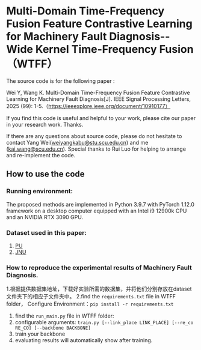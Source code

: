 # Multi-Domain Time-Frequency Fusion Feature Contrastive Learning for Machinery Fault Diagnosis-- Wide Kernel Time-Frequency Fusion （WTFF）

The source code is for the following paper :

Wei Y, Wang K. Multi-Domain Time-Frequency Fusion Feature Contrastive Learning for Machinery Fault Diagnosis[J]. IEEE Signal Processing Letters, 2025 (99): 1-5.（https://ieeexplore.ieee.org/document/10910177）

If you find this code is useful and helpful to your work, please cite our paper in your research work. Thanks.

If there are any questions about source code, please do not hesitate to contact Yang Wei(weiyangkabu@stu.scu.edu.cn) and me (kai.wang@scu.edu.cn). Special thanks to Rui Luo for helping to arrange and re-implement the code.

## How to use the code
### Running environment:
The proposed methods are implemented in Python 3.9.7 with PyTorch 1.12.0 framework on a desktop computer equipped with an Intel i9 12900k CPU and an NVIDIA RTX 3090 GPU.

### Dataset used in this paper:
1.	[PU](https://mb.uni-paderborn.de/kat/forschung/kat-datacenter/bearing-datacenter/data-sets-and-download)
2.	[JNU](https://github.com/ClarkGableWang/JNU-Bearing-Dataset)

### How to reproduce the experimental results of  Machinery Fault Diagnosis.
1.根据提供数据集地址，下载好实验所需的数据集，并将他们分别存放在dataset文件夹下的相应子文件夹中。
2.find the `requirements.txt` file in WTFF folder， Configure Environment：``` pip install -r requirements.txt ```
1.	find the `run_main.py` file in WTFF folder:
2.	configurable arguments:
    ``` train.py [--link_place LINK_PLACE] [--re_co RE_CO] [--backbone BACKBONE] ```
3.	train your backbone
4.	evaluating results will automatically show after training.
